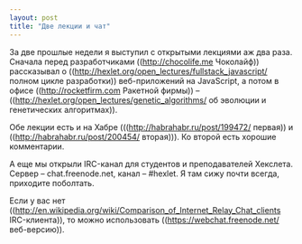 ```yaml
---
layout: post
title: "Две лекции и чат"
---
```

За две прошлые недели я выступил с открытыми лекциями аж два раза. Сначала перед разработчиками ((http://chocolife.me Чоколайф)) рассказывал о ((http://hexlet.org/open_lectures/fullstack_javascript/ полном цикле разработки)) веб-приложений на JavaScript, а потом в офисе ((http://rocketfirm.com Ракетной фирмы)) – ((http://hexlet.org/open_lectures/genetic_algorithms/ об эволюции и генетических алгоритмах)).

Обе лекции есть и на Хабре (((http://habrahabr.ru/post/199472/ первая)) и ((http://habrahabr.ru/post/200454/ вторая))). Ко второй есть хорошие комментарии.

А еще мы открыли IRC-канал для студентов и преподавателей Хекслета. Сервер – chat.freenode.net, канал – #hexlet. Я там сижу почти всегда, приходите поболтать.

Если у вас нет ((http://en.wikipedia.org/wiki/Comparison_of_Internet_Relay_Chat_clients IRC-клиента)), то можно использовать ((https://webchat.freenode.net/ веб-версию)).
